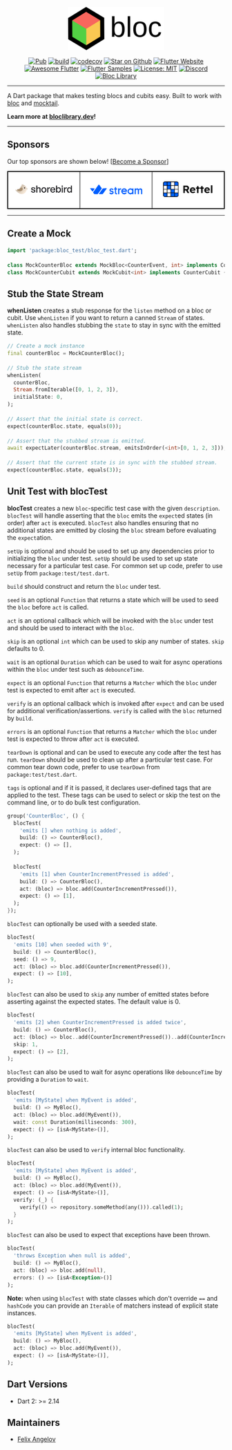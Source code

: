 <p align="center">
<img src="https://raw.githubusercontent.com/felangel/bloc/master/assets/logos/bloc_test.png" height="100" alt="Bloc Test Package" />
</p>

<p align="center">
<a href="https://pub.dev/packages/bloc_test"><img src="https://img.shields.io/pub/v/bloc_test.svg" alt="Pub"></a>
<a href="https://github.com/felangel/bloc/actions"><img src="https://github.com/felangel/bloc/actions/workflows/main.yaml/badge.svg" alt="build"></a>
<a href="https://codecov.io/gh/felangel/bloc"><img src="https://codecov.io/gh/felangel/Bloc/branch/master/graph/badge.svg" alt="codecov"></a>
<a href="https://github.com/felangel/bloc"><img src="https://img.shields.io/github/stars/felangel/bloc.svg?style=flat&logo=github&colorB=deeppink&label=stars" alt="Star on Github"></a>
<a href="https://flutter.dev/docs/development/data-and-backend/state-mgmt/options#bloc--rx"><img src="https://img.shields.io/badge/flutter-website-deepskyblue.svg" alt="Flutter Website"></a>
<a href="https://github.com/Solido/awesome-flutter#standard"><img src="https://img.shields.io/badge/awesome-flutter-blue.svg?longCache=true" alt="Awesome Flutter"></a>
<a href="https://fluttersamples.com"><img src="https://img.shields.io/badge/flutter-samples-teal.svg?longCache=true" alt="Flutter Samples"></a>
<a href="https://opensource.org/licenses/MIT"><img src="https://img.shields.io/badge/license-MIT-purple.svg" alt="License: MIT"></a>
<a href="https://discord.gg/bloc"><img src="https://img.shields.io/discord/649708778631200778.svg?logo=discord&color=blue" alt="Discord"></a>
<a href="https://github.com/felangel/bloc"><img src="https://tinyurl.com/bloc-library" alt="Bloc Library"></a>
</p>

---

A Dart package that makes testing blocs and cubits easy. Built to work with [bloc](https://pub.dev/packages/bloc) and [mocktail](https://pub.dev/packages/mocktail).

**Learn more at [bloclibrary.dev](https://bloclibrary.dev)!**

---

## Sponsors

Our top sponsors are shown below! [[Become a Sponsor](https://github.com/sponsors/felangel)]

<table style="background-color: white; border: 1px solid black">
    <tbody>
        <tr>
            <td align="center" style="border: 1px solid black">
                <a href="https://shorebird.dev"><img src="https://raw.githubusercontent.com/felangel/bloc/master/assets/sponsors/shorebird.png" width="225"/></a>
            </td>            
            <td align="center" style="border: 1px solid black">
                <a href="https://getstream.io/chat/flutter/tutorial/?utm_source=Github&utm_medium=Github_Repo_Content_Ad&utm_content=Developer&utm_campaign=Github_Jan2022_FlutterChat&utm_term=bloc"><img src="https://raw.githubusercontent.com/felangel/bloc/master/assets/sponsors/stream.png" width="225"/></a>
            </td>
            <td align="center" style="border: 1px solid black">
                <a href="https://rettelgame.com/"><img src="https://raw.githubusercontent.com/felangel/bloc/master/assets/sponsors/rettel.png" width="225"/></a>
            </td>
        </tr>
    </tbody>
</table>

---

## Create a Mock

```dart
import 'package:bloc_test/bloc_test.dart';

class MockCounterBloc extends MockBloc<CounterEvent, int> implements CounterBloc {}
class MockCounterCubit extends MockCubit<int> implements CounterCubit {}
```

## Stub the State Stream

**whenListen** creates a stub response for the `listen` method on a bloc or cubit. Use `whenListen` if you want to return a canned `Stream` of states. `whenListen` also handles stubbing the `state` to stay in sync with the emitted state.

```dart
// Create a mock instance
final counterBloc = MockCounterBloc();

// Stub the state stream
whenListen(
  counterBloc,
  Stream.fromIterable([0, 1, 2, 3]),
  initialState: 0,
);

// Assert that the initial state is correct.
expect(counterBloc.state, equals(0));

// Assert that the stubbed stream is emitted.
await expectLater(counterBloc.stream, emitsInOrder(<int>[0, 1, 2, 3]));

// Assert that the current state is in sync with the stubbed stream.
expect(counterBloc.state, equals(3));
```

## Unit Test with blocTest

**blocTest** creates a new `bloc`-specific test case with the given `description`.
`blocTest` will handle asserting that the `bloc` emits the `expect`ed states (in order) after `act` is executed. `blocTest` also handles ensuring that no additional states are emitted by closing the `bloc` stream before evaluating the `expect`ation.

`setUp` is optional and should be used to set up any dependencies prior to initializing the `bloc` under test. `setUp` should be used to set up state necessary for a particular test case. For common set up code, prefer to use `setUp` from `package:test/test.dart`.

`build` should construct and return the `bloc` under test.

`seed` is an optional `Function` that returns a state which will be used to seed the `bloc` before `act` is called.

`act` is an optional callback which will be invoked with the `bloc` under test and should be used to interact with the `bloc`.

`skip` is an optional `int` which can be used to skip any number of states. `skip` defaults to 0.

`wait` is an optional `Duration` which can be used to wait for async operations within the `bloc` under test such as `debounceTime`.

`expect` is an optional `Function` that returns a `Matcher` which the `bloc` under test is expected to emit after `act` is executed.

`verify` is an optional callback which is invoked after `expect` and can be used for additional verification/assertions. `verify` is called with the `bloc` returned by `build`.

`errors` is an optional `Function` that returns a `Matcher` which the `bloc` under test is expected to throw after `act` is executed.

`tearDown` is optional and can be used to execute any code after the test has run. `tearDown` should be used to clean up after a particular test case. For common tear down code, prefer to use `tearDown` from `package:test/test.dart`.

`tags` is optional and if it is passed, it declares user-defined tags that are applied to the test. These tags can be used to select or skip the test on the command line, or to do bulk test configuration.

```dart
group('CounterBloc', () {
  blocTest(
    'emits [] when nothing is added',
    build: () => CounterBloc(),
    expect: () => [],
  );

  blocTest(
    'emits [1] when CounterIncrementPressed is added',
    build: () => CounterBloc(),
    act: (bloc) => bloc.add(CounterIncrementPressed()),
    expect: () => [1],
  );
});
```

`blocTest` can optionally be used with a seeded state.

```dart
blocTest(
  'emits [10] when seeded with 9',
  build: () => CounterBloc(),
  seed: () => 9,
  act: (bloc) => bloc.add(CounterIncrementPressed()),
  expect: () => [10],
);
```

`blocTest` can also be used to `skip` any number of emitted states before asserting against the expected states. The default value is 0.

```dart
blocTest(
  'emits [2] when CounterIncrementPressed is added twice',
  build: () => CounterBloc(),
  act: (bloc) => bloc..add(CounterIncrementPressed())..add(CounterIncrementPressed()),
  skip: 1,
  expect: () => [2],
);
```

`blocTest` can also be used to wait for async operations like `debounceTime` by providing a `Duration` to `wait`.

```dart
blocTest(
  'emits [MyState] when MyEvent is added',
  build: () => MyBloc(),
  act: (bloc) => bloc.add(MyEvent()),
  wait: const Duration(milliseconds: 300),
  expect: () => [isA<MyState>()],
);
```

`blocTest` can also be used to `verify` internal bloc functionality.

```dart
blocTest(
  'emits [MyState] when MyEvent is added',
  build: () => MyBloc(),
  act: (bloc) => bloc.add(MyEvent()),
  expect: () => [isA<MyState>()],
  verify: (_) {
    verify(() => repository.someMethod(any())).called(1);
  }
);
```

`blocTest` can also be used to expect that exceptions have been thrown.

```dart
blocTest(
  'throws Exception when null is added',
  build: () => MyBloc(),
  act: (bloc) => bloc.add(null),
  errors: () => [isA<Exception>()]
);
```

**Note:** when using `blocTest` with state classes which don't override `==` and `hashCode` you can provide an `Iterable` of matchers instead of explicit state instances.

```dart
blocTest(
  'emits [MyState] when MyEvent is added',
  build: () => MyBloc(),
  act: (bloc) => bloc.add(MyEvent()),
  expect: () => [isA<MyState>()],
);
```

## Dart Versions

- Dart 2: >= 2.14

## Maintainers

- [Felix Angelov](https://github.com/felangel)
